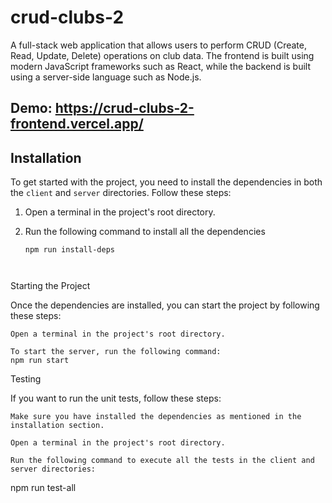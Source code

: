 # crud-clubs-2
  A full-stack web application that allows users to perform CRUD (Create, Read, Update, Delete) operations on club data. The frontend is built using modern JavaScript frameworks such as React, while the backend is built using a server-side language such as Node.js.

## Demo: https://crud-clubs-2-frontend.vercel.app/

## Installation

To get started with the project, you need to install the dependencies in both the `client` and `server` directories. Follow these steps:

1. Open a terminal in the project's root directory.
2. Run the following command to install all the dependencies

   ```
   npm run install-deps
   


Starting the Project

Once the dependencies are installed, you can start the project by following these steps:

    Open a terminal in the project's root directory.

    To start the server, run the following command:
    npm run start


Testing

If you want to run the unit tests, follow these steps:

    Make sure you have installed the dependencies as mentioned in the installation section.

    Open a terminal in the project's root directory.

    Run the following command to execute all the tests in the client and server directories:
   

npm run test-all
